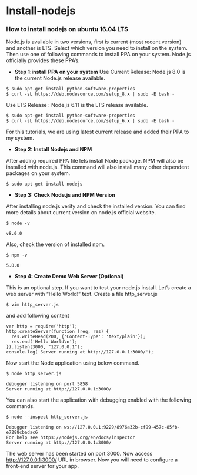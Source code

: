 # Install-nodejs
### How to install nodejs on ubuntu 16.04 LTS


Node.js is available in two versions, first is current (most recent version) and another is LTS. Select which version you need to install on the system. Then use one of following commands to install PPA on your system. Node.js officially provides these PPA’s.

- **Step 1:install PPA on your system**
Use Current Release:  Node.js 8.0 is the current Node.js release available.
```
$ sudo apt-get install python-software-properties
$ curl -sL https://deb.nodesource.com/setup_8.x | sudo -E bash -
```
Use LTS Release : Node.js 6.11 is the LTS release available.
```
$ sudo apt-get install python-software-properties
$ curl -sL https://deb.nodesource.com/setup_6.x | sudo -E bash -
```
For this tutorials, we are using latest current release and added their PPA to my system.
- **Step 2: Install Nodejs and NPM**

After adding required PPA file lets install Node package. NPM will also be installed with node.js. This command will also install many other dependent packages on your system.
```
$ sudo apt-get install nodejs
```
- **Step 3: Check Node.js and NPM Version**

After installing node.js verify and check the installed version. You can find more details about current version on node.js official website.
```
$ node -v 

v8.0.0
```
Also, check the version of installed npm.
```
$ npm -v 

5.0.0
```
- **Step 4: Create Demo Web Server (Optional)**

This is an optional step. If you want to test your node.js install. Let’s create a web server with “Hello World!” text. Create a file http_server.js
```
$ vim http_server.js
```
and add following content
```
var http = require('http');
http.createServer(function (req, res) {
  res.writeHead(200, {'Content-Type': 'text/plain'});
  res.end('Hello World\n');
}).listen(3000, "127.0.0.1");
console.log('Server running at http://127.0.0.1:3000/');
```
Now start the Node application using below command.
```
$ node http_server.js

debugger listening on port 5858
Server running at http://127.0.0.1:3000/
```
You can also start the application with debugging enabled with the following commands.
```
$ node --inspect http_server.js

Debugger listening on ws://127.0.0.1:9229/8976a32b-cf99-457c-85fb-e7288cbadac6
For help see https://nodejs.org/en/docs/inspector
Server running at http://127.0.0.1:3000/
```
The web server has been started on port 3000. Now access http://127.0.0.1:3000/ URL in browser. Now you will need to configure a front-end server for your app. 
